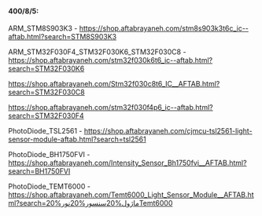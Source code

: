 #### 400/8/5:<br>
ARM_STM8S903K3 - https://shop.aftabrayaneh.com/stm8s903k3t6c_ic--aftab.html?search=STM8S903K3

ARM_STM32F030F4_STM32F030K6_STM32F030C8 - https://shop.aftabrayaneh.com/stm32f030k6t6_ic--aftab.html?search=STM32F030K6

https://shop.aftabrayaneh.com/Stm32f030c8t6_IC__AFTAB.html?search=STM32F030C8

https://shop.aftabrayaneh.com/stm32f030f4p6_ic--aftab.html?search=STM32F030F4

PhotoDiode_TSL2561 - https://shop.aftabrayaneh.com/cjmcu-tsl2561-light-sensor-module-aftab.html?search=tsl2561

PhotoDiode_BH1750FVI - https://shop.aftabrayaneh.com/Intensity_Sensor_Bh1750fvi__AFTAB.html?search=BH1750FVI

PhotoDiode_TEMT6000 - https://shop.aftabrayaneh.com/Temt6000_Light_Sensor_Module__AFTAB.html?search=ماژول%20سنسور%20نور%20Temt6000
